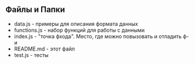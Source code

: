 ## Файлы и Папки
* data.js - примеры для описания формата данных
* functions.js - набор функций для работы с данными
* index.js - "точка фхода". Место, где можно повызовать и отладить ф-и
* README.md - этот файл
* test.js - тесты

